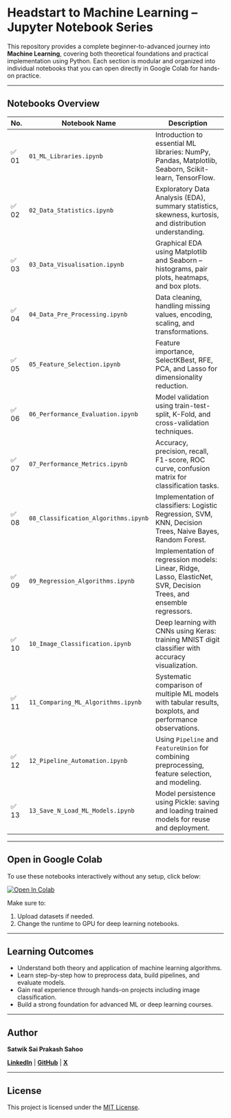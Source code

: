 # Headstart to Machine Learning – Jupyter Notebook Series

This repository provides a complete beginner-to-advanced journey into **Machine Learning**, covering both theoretical foundations and practical implementation using Python. Each section is modular and organized into individual notebooks that you can open directly in Google Colab for hands-on practice.

---

## Notebooks Overview

| No. | Notebook Name | Description |
|-----|-------------------------------|-------------|
| ✅ 01 | `01_ML_Libraries.ipynb` | Introduction to essential ML libraries: NumPy, Pandas, Matplotlib, Seaborn, Scikit-learn, TensorFlow. |
| ✅ 02 | `02_Data_Statistics.ipynb` | Exploratory Data Analysis (EDA), summary statistics, skewness, kurtosis, and distribution understanding. |
| ✅ 03 | `03_Data_Visualisation.ipynb` | Graphical EDA using Matplotlib and Seaborn – histograms, pair plots, heatmaps, and box plots. |
| ✅ 04 | `04_Data_Pre_Processing.ipynb` | Data cleaning, handling missing values, encoding, scaling, and transformations. |
| ✅ 05 | `05_Feature_Selection.ipynb` | Feature importance, SelectKBest, RFE, PCA, and Lasso for dimensionality reduction. |
| ✅ 06 | `06_Performance_Evaluation.ipynb` | Model validation using train-test-split, K-Fold, and cross-validation techniques. |
| ✅ 07 | `07_Performance_Metrics.ipynb` | Accuracy, precision, recall, F1-score, ROC curve, confusion matrix for classification tasks. |
| ✅ 08 | `08_Classification_Algorithms.ipynb` | Implementation of classifiers: Logistic Regression, SVM, KNN, Decision Trees, Naive Bayes, Random Forest. |
| ✅ 09 | `09_Regression_Algorithms.ipynb` | Implementation of regression models: Linear, Ridge, Lasso, ElasticNet, SVR, Decision Trees, and ensemble regressors. |
| ✅ 10 | `10_Image_Classification.ipynb` | Deep learning with CNNs using Keras: training MNIST digit classifier with accuracy visualization. |
| ✅ 11 | `11_Comparing_ML_Algorithms.ipynb` | Systematic comparison of multiple ML models with tabular results, boxplots, and performance observations. |
| ✅ 12 | `12_Pipeline_Automation.ipynb` | Using `Pipeline` and `FeatureUnion` for combining preprocessing, feature selection, and modeling. |
| ✅ 13 | `13_Save_N_Load_ML_Models.ipynb` | Model persistence using Pickle: saving and loading trained models for reuse and deployment. |

---

## Open in Google Colab

To use these notebooks interactively without any setup, click below:

<a target="_blank" href="https://colab.research.google.com/github/satwiksps/ml-headstart">
  <img src="https://colab.research.google.com/assets/colab-badge.svg" alt="Open In Colab"/>
</a>

Make sure to:
1. Upload datasets if needed.
2. Change the runtime to GPU for deep learning notebooks.

---

## Learning Outcomes

- Understand both theory and application of machine learning algorithms.
- Learn step-by-step how to preprocess data, build pipelines, and evaluate models.
- Gain real experience through hands-on projects including image classification.
- Build a strong foundation for advanced ML or deep learning courses.

---

## Author

**Satwik Sai Prakash Sahoo**  

**[LinkedIn](https://www.linkedin.com/in/satwiksps/)** | **[GitHub](https://github.com/satwiksps)** | **[X](https://x.com/satwiksps)**

---

## License

This project is licensed under the [MIT License](LICENSE).
